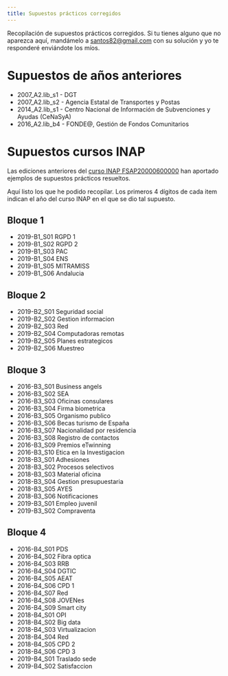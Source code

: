 ```yaml
---
title: Supuestos prácticos corregidos
---
```


Recopilación de supuestos prácticos corregidos.
Si tu tienes alguno que no aparezca aquí, mandámelo a [santos82@gmail.com](mailto:santos82@gmail.com?subject=GSI+supuestos+prácticos+resueltos)
con su solución y yo te responderé enviándote los míos.

# Supuestos de años anteriores

* 2007_A2.lib_s1 - DGT
* 2007_A2.lib_s2 - Agencia Estatal de Transportes y Postas
* 2014_A2.lib_s1 - Centro Nacional de Información de Subvenciones y Ayudas (CeNaSyA)
* 2016_A2.lib_b4 - FONDE@, Gestión de Fondos Comunitarios

# Supuestos cursos INAP

Las ediciones anteriores del [curso INAP FSAP20000600000](https://campus.inap.es/v3/enrol/index.php?id=1808)
han aportado ejemplos de supuestos prácticos resueltos.

Aquí listo los que he podido recopilar. Los primeros 4 dígitos de cada
item indican el año del curso INAP en el que se dio tal supuesto.

## Bloque 1

* 2019-B1_S01 RGPD 1
* 2019-B1_S02 RGPD 2
* 2019-B1_S03 PAC
* 2019-B1_S04 ENS
* 2019-B1_S05 MITRAMISS
* 2019-B1_S06 Andalucia

## Bloque 2

* 2019-B2_S01 Seguridad social
* 2019-B2_S02 Gestion informacion
* 2019-B2_S03 Red
* 2019-B2_S04 Computadoras remotas
* 2019-B2_S05 Planes estrategicos
* 2019-B2_S06 Muestreo

## Bloque 3

* 2016-B3_S01 Business angels
* 2016-B3_S02 SEA
* 2016-B3_S03 Oficinas consulares
* 2016-B3_S04 Firma biometrica
* 2016-B3_S05 Organismo publico
* 2016-B3_S06 Becas turismo de España
* 2016-B3_S07 Nacionalidad por residencia
* 2016-B3_S08 Registro de contactos
* 2016-B3_S09 Premios eTwinning
* 2016-B3_S10 Etica en la Investigacion
* 2018-B3_S01 Adhesiones
* 2018-B3_S02 Procesos selectivos
* 2018-B3_S03 Material oficina
* 2018-B3_S04 Gestion presupuestaria
* 2018-B3_S05 AYES
* 2018-B3_S06 Notificaciones
* 2019-B3_S01 Empleo juvenil
* 2019-B3_S02 Compraventa

## Bloque 4

* 2016-B4_S01 PDS
* 2016-B4_S02 Fibra optica
* 2016-B4_S03 RRB
* 2016-B4_S04 DGTIC
* 2016-B4_S05 AEAT
* 2016-B4_S06 CPD 1
* 2016-B4_S07 Red
* 2016-B4_S08 JOVENes
* 2016-B4_S09 Smart city
* 2018-B4_S01 OPI
* 2018-B4_S02 Big data
* 2018-B4_S03 Virtualizacion
* 2018-B4_S04 Red
* 2018-B4_S05 CPD 2
* 2018-B4_S06 CPD 3
* 2019-B4_S01 Traslado sede
* 2019-B4_S02 Satisfaccion
